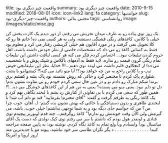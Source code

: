title: واقعیت چیز دیگری بود 
summary: واقعیت چیز دیگری بود 
date: 2010-9-15
modified: 2018-08-01
icon:  icon-link2
lang: fa
category: خواندنیها
slug: واقعیت-چیز-دیگری-بود
authors: مجتبی بنائی
tags: روانشناسی
image: /images/static/misc.jpg

یک روز توی پیاده رو به طرف میدان تجریش می رفتم، از دور دیدم یک کارت پخش  کن خیلی با کلاس، کاغذهای رنگی قشنگی دستشه، ولی به هر کسی نمی ده! خانم  ها رو که کلا تحویل نمی گرفت و در مورد آقایون هم خیلی گزینشی رفتار می  کرد و معلوم بود فقط به کسانی کاغذ رو می داد که مشخصات خاصی از نظر خودش  داشته باشند، اهل حروم کردن تبلیغات نبود... احساس کردم فکر می کنه هر  کسی لیاقت داشتن این تبلیغات تمام رنگی گرون قیمت رو نداره، لابد فقط به  آدمهای باکلاس و شیک پوش و با شخصیت می ده! از کنجکاوی قلبم داشت می اومد  توی دهنم...!!! خدایا، نظر این تبلیغاتچی خوش تیپ و با کلاس راجع به من چه خواهد بود؟! آیا منو تائید می کنه؟! کفشهامو  با پشت شلوارم پاک کردم تا مختصر گرد و خاکی که روش نشسته بود پاک بشه و  کفشم برق بزنه! شکم مبارک رو دادم تو و در عین حال سعی کردم خودم رو بی  تفاوت نشون بدم! دل تو دلم نبود. یعنی منو می پسنده؟ یعنی به من هم از این  کاغذهای خوشگل می ده...؟! همین طور که سعی می کردم با بی تفاوتی از  کنارش رد بشم با لبخند نگاهی بهم کرد و یک کاغذ رنگی به طرفم گرفت و گفت:  "آقای محترم! بفرمایید" قند تو دلم آب شد! با لبخندی ظاهری و بدون  دستپاچگی یا حالتی که بهش نشون بده گفتم: ا ِ، آهان، خوب چرا من؟ من که  حواسم جای دیگه بود و به شما توجهی نداشتم! خیلی خوب، باشه، می گیرمش ولی  الآن وقت خوندنش رو ندارم!" کاغذ روگرفتم... چند قدم اونورتر پیچیدم توی  قنادی و اونقدر هول بودم که داشتم با سر می رفتم توی کیک تولدی که دست یک  آقای میانسال بود! وایسادم وبا ولع تمام به کاغذ نگاه کردم، نوشته بود: به پایین صفحه مراجعه کنید! . . . . . . . . . . . . . . د یگر نگران طاسی سر خود نباشید، پیوند مو با جدیدترین متد روز اروپا و امریکا!